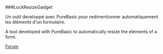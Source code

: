 ###LockResizeGadget

Un outil developpé avec PureBasic pour redimentionner automatiquement les éléments d'un formulaire.

A tool developed with PureBasic to automatically resize the elements of a form.

[Forum](http://www.purebasic.fr/french/viewtopic.php?f=6&t=13161&hilit=lockresize)
